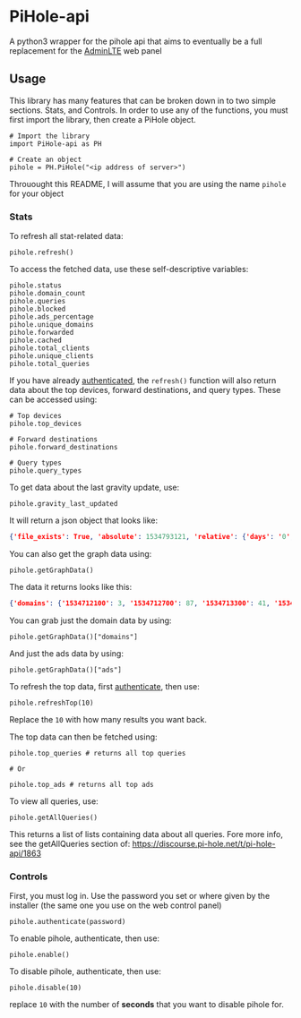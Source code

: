 # PiHole-api
A python3 wrapper for the pihole api that aims to eventually be a full replacement for the [AdminLTE](https://github.com/pi-hole/AdminLTE) web panel

## Usage
This library has many features that can be broken down in to two simple sections. Stats, and Controls. In order to use any of the functions, you must first import the library, then create a PiHole object.

```python3
# Import the library
import PiHole-api as PH

# Create an object
pihole = PH.PiHole("<ip address of server>")
```
Throuought this README, I will assume that you are using the name `pihole` for your object

### Stats
To refresh all stat-related data:
```python3
pihole.refresh()
```

To access the fetched data, use these self-descriptive variables:
```python3
pihole.status
pihole.domain_count
pihole.queries
pihole.blocked
pihole.ads_percentage
pihole.unique_domains
pihole.forwarded
pihole.cached
pihole.total_clients
pihole.unique_clients
pihole.total_queries
```

If you have already [authenticated](#Controls), the `refresh()` function will also return data about the top devices, forward destinations, and query types. These can be accessed using:
```python3
# Top devices
pihole.top_devices

# Forward destinations
pihole.forward_destinations

# Query types
pihole.query_types
```

To get data about the last gravity update, use:
```python3
pihole.gravity_last_updated
```

It will return a json object that looks like:
```json
{'file_exists': True, 'absolute': 1534793121, 'relative': {'days': '0', 'hours': '00', 'minutes': '42'}}
```

You can also get the graph data using:
```python3
pihole.getGraphData()
```

The data it returns looks like this:
```json
{'domains': {'1534712100': 3, '1534712700': 87, '1534713300': 41, '1534713900': 45, '1534714500': 1, '1534715100': 28, '1534715700': 26, '1534716300': 0, '1534716900': 0, '1534717500': 0, '1534718100': 0, '1534718700': 0, '1534719300': 0, '1534719900': 0, '1534720500': 0, '1534721100': 0, '1534721700': 0, '1534722300': 0, '1534722900': 22, '1534723500': 5, '1534724100': 6, '1534724700': 2, '1534725300': 0, '1534725900': 3, '1534726500': 15, '1534727100': 1, '1534727700': 0, '1534728300': 0, '1534728900': 10, '1534729500': 8, '1534730100': 5, '1534730700': 0, '1534731300': 0, '1534731900': 0, '1534732500': 0, '1534733100': 0, '1534733700': 0, '1534734300': 0, '1534734900': 0, '1534735500': 0, '1534736100': 0, '1534736700': 0, '1534737300': 0, '1534737900': 0, '1534738500': 0, '1534739100': 0, '1534739700': 0, '1534740300': 0, '1534740900': 0, '1534741500': 0, '1534742100': 0, '1534742700': 0, '1534743300': 0, '1534743900': 0, '1534744500': 0, '1534745100': 0, '1534745700': 0, '1534746300': 0, '1534746900': 0, '1534747500': 0, '1534748100': 0, '1534748700': 0, '1534749300': 0, '1534749900': 0, '1534750500': 0, '1534751100': 0, '1534751700': 0, '1534752300': 0, '1534752900': 0, '1534753500': 0, '1534754100': 0, '1534754700': 0, '1534755300': 0, '1534755900': 0, '1534756500': 0, '1534757100': 0, '1534757700': 0, '1534758300': 0, '1534758900': 0, '1534759500': 0, '1534760100': 0, '1534760700': 0, '1534761300': 0, '1534761900': 0, '1534762500': 0, '1534763100': 0, '1534763700': 0, '1534764300': 0, '1534764900': 0, '1534765500': 0, '1534766100': 0, '1534766700': 0, '1534767300': 0, '1534767900': 0, '1534768500': 0, '1534769100': 0, '1534769700': 0, '1534770300': 0, '1534770900': 0, '1534771500': 0, '1534772100': 0, '1534772700': 0, '1534773300': 0, '1534773900': 0, '1534774500': 0, '1534775100': 0, '1534775700': 71, '1534776300': 61, '1534776900': 53, '1534777500': 27, '1534778100': 101, '1534778700': 118, '1534779300': 24, '1534779900': 6, '1534780500': 7, '1534781100': 37, '1534781700': 106, '1534782300': 142, '1534782900': 54, '1534783500': 79, '1534784100': 90, '1534784700': 71, '1534785300': 77, '1534785900': 90, '1534786500': 86, '1534787100': 72, '1534787700': 95, '1534788300': 98, '1534788900': 35, '1534789500': 31, '1534790100': 17, '1534790700': 32, '1534791300': 49, '1534791900': 43, '1534792500': 66, '1534793100': 131, '1534793700': 68, '1534794300': 48, '1534794900': 43, '1534795500': 45, '1534796100': 46, '1534796700': 26}, 'ads': {'1534712100': 0, '1534712700': 6, '1534713300': 0, '1534713900': 0, '1534714500': 0, '1534715100': 0, '1534715700': 0, '1534716300': 0, '1534716900': 0, '1534717500': 0, '1534718100': 0, '1534718700': 0, '1534719300': 0, '1534719900': 0, '1534720500': 0, '1534721100': 0, '1534721700': 0, '1534722300': 0, '1534722900': 0, '1534723500': 0, '1534724100': 0, '1534724700': 0, '1534725300': 0, '1534725900': 0, '1534726500': 0, '1534727100': 0, '1534727700': 0, '1534728300': 0, '1534728900': 0, '1534729500': 0, '1534730100': 0, '1534730700': 0, '1534731300': 0, '1534731900': 0, '1534732500': 0, '1534733100': 0, '1534733700': 0, '1534734300': 0, '1534734900': 0, '1534735500': 0, '1534736100': 0, '1534736700': 0, '1534737300': 0, '1534737900': 0, '1534738500': 0, '1534739100': 0, '1534739700': 0, '1534740300': 0, '1534740900': 0, '1534741500': 0, '1534742100': 0, '1534742700': 0, '1534743300': 0, '1534743900': 0, '1534744500': 0, '1534745100': 0, '1534745700': 0, '1534746300': 0, '1534746900': 0, '1534747500': 0, '1534748100': 0, '1534748700': 0, '1534749300': 0, '1534749900': 0, '1534750500': 0, '1534751100': 0, '1534751700': 0, '1534752300': 0, '1534752900': 0, '1534753500': 0, '1534754100': 0, '1534754700': 0, '1534755300': 0, '1534755900': 0, '1534756500': 0, '1534757100': 0, '1534757700': 0, '1534758300': 0, '1534758900': 0, '1534759500': 0, '1534760100': 0, '1534760700': 0, '1534761300': 0, '1534761900': 0, '1534762500': 0, '1534763100': 0, '1534763700': 0, '1534764300': 0, '1534764900': 0, '1534765500': 0, '1534766100': 0, '1534766700': 0, '1534767300': 0, '1534767900': 0, '1534768500': 0, '1534769100': 0, '1534769700': 0, '1534770300': 0, '1534770900': 0, '1534771500': 0, '1534772100': 0, '1534772700': 0, '1534773300': 0, '1534773900': 0, '1534774500': 0, '1534775100': 0, '1534775700': 3, '1534776300': 19, '1534776900': 21, '1534777500': 12, '1534778100': 23, '1534778700': 40, '1534779300': 12, '1534779900': 3, '1534780500': 5, '1534781100': 9, '1534781700': 11, '1534782300': 39, '1534782900': 13, '1534783500': 13, '1534784100': 18, '1534784700': 12, '1534785300': 6, '1534785900': 19, '1534786500': 14, '1534787100': 7, '1534787700': 17, '1534788300': 26, '1534788900': 18, '1534789500': 10, '1534790100': 9, '1534790700': 10, '1534791300': 24, '1534791900': 13, '1534792500': 19, '1534793100': 21, '1534793700': 8, '1534794300': 7, '1534794900': 4, '1534795500': 7, '1534796100': 6, '1534796700': 4}}
```

You can grab just the domain data by using:
```python3
pihole.getGraphData()["domains"]
```

And just the ads data by using:
```python3
pihole.getGraphData()["ads"]
```

To refresh the top data, first [authenticate](#Controls), then use:
```python3
pihole.refreshTop(10)
```
Replace the `10` with how many results you want back.

The top data can then be fetched using:
```python3
pihole.top_queries # returns all top queries

# Or

pihole.top_ads # returns all top ads
```

To view all queries, use:
```python3
pihole.getAllQueries()
```

This returns a list of lists containing data about all queries. Fore more info, see the getAllQueries section of: https://discourse.pi-hole.net/t/pi-hole-api/1863



### Controls
First, you must log in. Use the password you set or where given by the installer (the same one you use on the web control panel)
```python3
pihole.authenticate(password)
```

To enable pihole, authenticate, then use:
```python3
pihole.enable()
```

To disable pihole, authenticate, then use:
```python3
pihole.disable(10)
```
replace `10` with the number of **seconds** that you want to disable pihole for.
